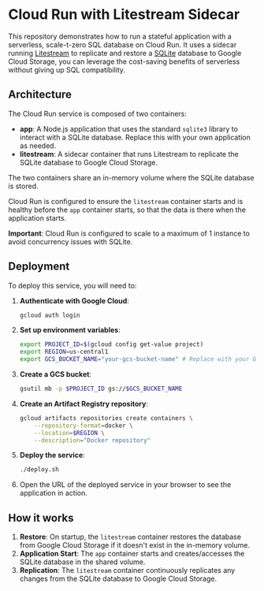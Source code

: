 # Cloud Run with Litestream Sidecar

This repository demonstrates how to run a stateful application with a serverless, scale-t-zero SQL database on Cloud Run. It uses a sidecar running [Litestream](https://litestream.io/) to replicate and restore a [SQLite](https://sqlite.org/) database to Google Cloud Storage, you can leverage the cost-saving benefits of serverless without giving up SQL compatibility.

## Architecture

The Cloud Run service is composed of two containers:

*   **app**: A Node.js application that uses the standard `sqlite3` library to interact with a SQLite database. Replace this with your own application as needed.
*   **litestream**: A sidecar container that runs Litestream to replicate the SQLite database to Google Cloud Storage.

The two containers share an in-memory volume where the SQLite database is stored. 

Cloud Run is configured to ensure the `litestream` container starts and is healthy before the `app` container starts, so that the data is there when the application starts.

**Important**: Cloud Run is configured to scale to a maximum of 1 instance to avoid concurrency issues with SQLite.

## Deployment

To deploy this service, you will need to:

1.  **Authenticate with Google Cloud**:
    ```bash
    gcloud auth login
    ```

2.  **Set up environment variables**:
    ```bash
    export PROJECT_ID=$(gcloud config get-value project)
    export REGION=us-central1
    export GCS_BUCKET_NAME="your-gcs-bucket-name" # Replace with your GCS bucket name
    ```

3.  **Create a GCS bucket**:
    ```bash
    gsutil mb -p $PROJECT_ID gs://$GCS_BUCKET_NAME
    ```

4.  **Create an Artifact Registry repository**:
    ```bash
    gcloud artifacts repositories create containers \
        --repository-format=docker \
        --location=$REGION \
        --description="Docker repository"
    ```

5.  **Deploy the service**:
    ```bash
    ./deploy.sh
    ```

6. Open the URL of the deployed service in your browser to see the application in action.

## How it works

1.  **Restore**: On startup, the `litestream` container restores the database from Google Cloud Storage if it doesn't exist in the in-memory volume.
2.  **Application Start**: The `app` container starts and creates/accesses the SQLite database in the shared volume.
3.  **Replication**: The `litestream` container continuously replicates any changes from the SQLite database to Google Cloud Storage.